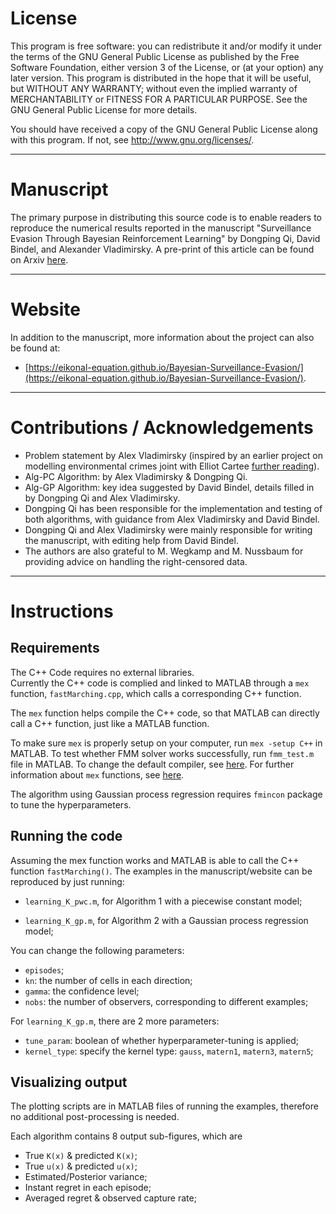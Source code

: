 # License

This program is free software: you can redistribute it and/or modify it under the terms of the GNU General Public License as published by the Free Software Foundation, either version 3 of the License, or (at your option) any later version. This program is distributed in the hope that it will be useful, but WITHOUT ANY WARRANTY; without even the implied warranty of MERCHANTABILITY or FITNESS FOR A PARTICULAR PURPOSE.  See the GNU General Public License for more details.

You should have received a copy of the GNU General Public License along with this program. If not, see <http://www.gnu.org/licenses/>.

--------------------------------------------
# Manuscript

The primary purpose in distributing this source code is to enable readers to reproduce the numerical results reported in the manuscript "Surveillance Evasion Through Bayesian Reinforcement Learning" by Dongping Qi, David Bindel, and Alexander Vladimirsky. A pre-print of this article can be found on Arxiv [here](https://arxiv.org/abs/2109.14811). 

--------------------------------------------
# Website

In addition to the manuscript, more information about the project can also be found at:
* [https://eikonal-equation.github.io/Bayesian-Surveillance-Evasion/](https://eikonal-equation.github.io/Bayesian-Surveillance-Evasion/).

--------------------------------------------
# Contributions / Acknowledgements

* Problem statement by Alex Vladimirsky (inspired by an earlier project on modelling environmental crimes joint with Elliot Cartee [further reading](https://epubs.siam.org/doi/abs/10.1137/19M1270483)).
* Alg-PC Algorithm: by Alex Vladimirsky & Dongping Qi.
* Alg-GP Algorithm: key idea suggested by David Bindel, details filled in by Dongping Qi and Alex Vladimirsky. 
* Dongping Qi has been responsible for the implementation and testing of both algorithms, with guidance from Alex Vladimirsky and David Bindel. 
* Dongping Qi and Alex Vladimirsky were mainly responsible for writing the manuscript, with editing help from David Bindel.  
* The authors are also grateful to M. Wegkamp and M. Nussbaum for providing advice on handling the right-censored data.

--------------------------------------------
# Instructions

## Requirements
The C++ Code requires no external libraries.  
Currently the C++ code is complied and linked to MATLAB through a `mex` function, `fastMarching.cpp`, which calls a corresponding C++ function.

The `mex` function helps compile the C++ code, so that MATLAB can directly call a C++ function, just like a MATLAB function.

To make sure `mex` is properly setup on your computer, run `mex -setup C++` in MATLAB. 
To test whether FMM solver works successfully, run `fmm_test.m` file in MATLAB.
To change the default compiler, see [here](https://www.mathworks.com/help/matlab/matlab_external/changing-default-compiler.html). 
For further information about `mex` functions, see [here](https://www.mathworks.com/help/matlab/ref/mex.html).

The algorithm using Gaussian process regression requires `fmincon` package to tune the hyperparameters.


## Running the code

Assuming the mex function works and MATLAB is able to call the C++ function `fastMarching()`.
The examples in the manuscript/website can be reproduced by just running:
* ` learning_K_pwc.m `, for Algorithm 1 with a piecewise constant model;

* ` learning_K_gp.m `,  for Algorithm 2 with a Gaussian process regression model;

You can change the following parameters:
* `episodes`;
* `kn`:             the number of cells in each direction;
* `gamma`:          the confidence level;
* `nobs`:           the number of observers, corresponding to different examples;

For ` learning_K_gp.m `, there are 2 more parameters:
* `tune_param`:     boolean of whether hyperparameter-tuning is applied;
* `kernel_type`:    specify the kernel type: `gauss`, `matern1`, `matern3`, `matern5`; 

## Visualizing output

The plotting scripts are in MATLAB files of running the examples, therefore no additional post-processing is needed.

Each algorithm contains 8 output sub-figures, which are
* True `K(x)` & predicted `K(x)`;
* True `u(x)` & predicted `u(x)`;
* Estimated/Posterior variance;
* Instant regret in each episode;
* Averaged regret & observed capture rate;
